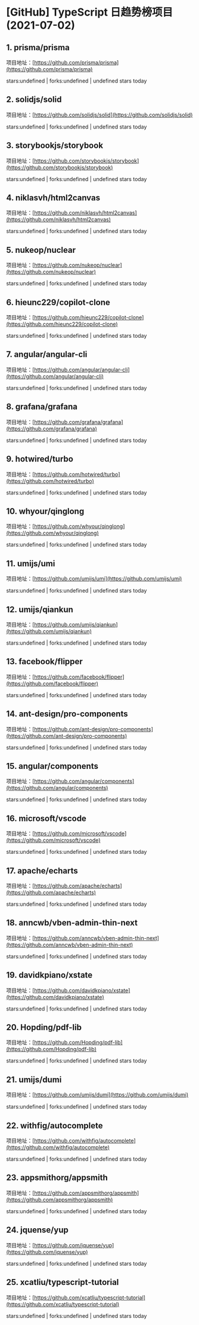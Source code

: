 # [GitHub] TypeScript 日趋势榜项目(2021-07-02)

## 1. prisma/prisma 

项目地址：[https://github.com/prisma/prisma](https://github.com/prisma/prisma)

stars:undefined | forks:undefined | undefined stars today 



## 2. solidjs/solid 

项目地址：[https://github.com/solidjs/solid](https://github.com/solidjs/solid)

stars:undefined | forks:undefined | undefined stars today 



## 3. storybookjs/storybook 

项目地址：[https://github.com/storybookjs/storybook](https://github.com/storybookjs/storybook)

stars:undefined | forks:undefined | undefined stars today 



## 4. niklasvh/html2canvas 

项目地址：[https://github.com/niklasvh/html2canvas](https://github.com/niklasvh/html2canvas)

stars:undefined | forks:undefined | undefined stars today 



## 5. nukeop/nuclear 

项目地址：[https://github.com/nukeop/nuclear](https://github.com/nukeop/nuclear)

stars:undefined | forks:undefined | undefined stars today 



## 6. hieunc229/copilot-clone 

项目地址：[https://github.com/hieunc229/copilot-clone](https://github.com/hieunc229/copilot-clone)

stars:undefined | forks:undefined | undefined stars today 



## 7. angular/angular-cli 

项目地址：[https://github.com/angular/angular-cli](https://github.com/angular/angular-cli)

stars:undefined | forks:undefined | undefined stars today 



## 8. grafana/grafana 

项目地址：[https://github.com/grafana/grafana](https://github.com/grafana/grafana)

stars:undefined | forks:undefined | undefined stars today 



## 9. hotwired/turbo 

项目地址：[https://github.com/hotwired/turbo](https://github.com/hotwired/turbo)

stars:undefined | forks:undefined | undefined stars today 



## 10. whyour/qinglong 

项目地址：[https://github.com/whyour/qinglong](https://github.com/whyour/qinglong)

stars:undefined | forks:undefined | undefined stars today 



## 11. umijs/umi 

项目地址：[https://github.com/umijs/umi](https://github.com/umijs/umi)

stars:undefined | forks:undefined | undefined stars today 



## 12. umijs/qiankun 

项目地址：[https://github.com/umijs/qiankun](https://github.com/umijs/qiankun)

stars:undefined | forks:undefined | undefined stars today 



## 13. facebook/flipper 

项目地址：[https://github.com/facebook/flipper](https://github.com/facebook/flipper)

stars:undefined | forks:undefined | undefined stars today 



## 14. ant-design/pro-components 

项目地址：[https://github.com/ant-design/pro-components](https://github.com/ant-design/pro-components)

stars:undefined | forks:undefined | undefined stars today 



## 15. angular/components 

项目地址：[https://github.com/angular/components](https://github.com/angular/components)

stars:undefined | forks:undefined | undefined stars today 



## 16. microsoft/vscode 

项目地址：[https://github.com/microsoft/vscode](https://github.com/microsoft/vscode)

stars:undefined | forks:undefined | undefined stars today 



## 17. apache/echarts 

项目地址：[https://github.com/apache/echarts](https://github.com/apache/echarts)

stars:undefined | forks:undefined | undefined stars today 



## 18. anncwb/vben-admin-thin-next 

项目地址：[https://github.com/anncwb/vben-admin-thin-next](https://github.com/anncwb/vben-admin-thin-next)

stars:undefined | forks:undefined | undefined stars today 



## 19. davidkpiano/xstate 

项目地址：[https://github.com/davidkpiano/xstate](https://github.com/davidkpiano/xstate)

stars:undefined | forks:undefined | undefined stars today 



## 20. Hopding/pdf-lib 

项目地址：[https://github.com/Hopding/pdf-lib](https://github.com/Hopding/pdf-lib)

stars:undefined | forks:undefined | undefined stars today 



## 21. umijs/dumi 

项目地址：[https://github.com/umijs/dumi](https://github.com/umijs/dumi)

stars:undefined | forks:undefined | undefined stars today 



## 22. withfig/autocomplete 

项目地址：[https://github.com/withfig/autocomplete](https://github.com/withfig/autocomplete)

stars:undefined | forks:undefined | undefined stars today 



## 23. appsmithorg/appsmith 

项目地址：[https://github.com/appsmithorg/appsmith](https://github.com/appsmithorg/appsmith)

stars:undefined | forks:undefined | undefined stars today 



## 24. jquense/yup 

项目地址：[https://github.com/jquense/yup](https://github.com/jquense/yup)

stars:undefined | forks:undefined | undefined stars today 



## 25. xcatliu/typescript-tutorial 

项目地址：[https://github.com/xcatliu/typescript-tutorial](https://github.com/xcatliu/typescript-tutorial)

stars:undefined | forks:undefined | undefined stars today 



